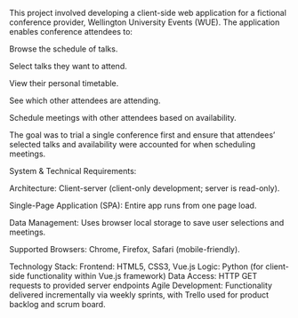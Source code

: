 This project involved developing a client-side web application for a fictional conference provider, Wellington University Events (WUE). 
The application enables conference attendees to:

Browse the schedule of talks.

Select talks they want to attend.

View their personal timetable.

See which other attendees are attending.

Schedule meetings with other attendees based on availability.

The goal was to trial a single conference first and ensure that attendees’ selected talks and availability were accounted for when scheduling meetings.


System & Technical Requirements:

Architecture: Client-server (client-only development; server is read-only).

Single-Page Application (SPA): Entire app runs from one page load.

Data Management: Uses browser local storage to save user selections and meetings.

Supported Browsers: Chrome, Firefox, Safari (mobile-friendly).


Technology Stack:
Frontend: HTML5, CSS3, Vue.js
Logic: Python (for client-side functionality within Vue.js framework)
Data Access: HTTP GET requests to provided server endpoints
Agile Development: Functionality delivered incrementally via weekly sprints, with Trello used for product backlog and scrum board.



